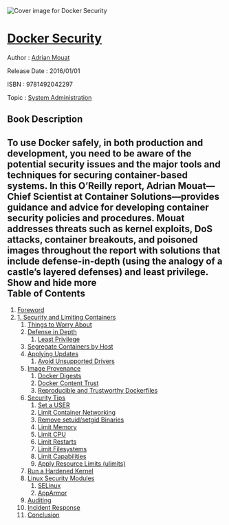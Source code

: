 ![Cover image for Docker Security](https://imgdetail.ebookreading.net/cover/cover/system_admin/EB9781492042297.jpg)

[Docker Security](https://ebookreading.net/view/book/Docker+Security-EB9781492042297_1.html "Docker Security")
====================================================================================================================

Author : [Adrian Mouat](https://ebookreading.net/search/author/Adrian+Mouat)

Release Date : 2016/01/01

ISBN : 9781492042297

Topic : [System Administration](https://ebookreading.net/search/category/system-administration)

Book Description
-----------------

 To use Docker safely, in both production and development, you need to be aware of the potential security issues and the major tools and techniques for securing container-based systems. In this O’Reilly report, Adrian Mouat—Chief Scientist at Container Solutions—provides guidance and advice for developing container security policies and procedures.
Mouat addresses threats such as kernel exploits, DoS attacks, container breakouts, and poisoned images throughout the report with solutions that include defense-in-depth (using the analogy of a castle’s layered defenses) and least privilege.
        Show and hide more                
Table of Contents
-----------------

1. [Foreword](https://ebookreading.net/view/book/Docker+Security-EB9781492042297_5.html#idm140210185633312)
1. [1. Security and Limiting Containers](https://ebookreading.net/view/book/Docker+Security-EB9781492042297_6.html#security)
    1. [Things to Worry About](https://ebookreading.net/view/book/Docker+Security-EB9781492042297_6.html#idm140210185554128)
    1. [Defense in Depth](https://ebookreading.net/view/book/Docker+Security-EB9781492042297_6.html#idm140210185508672)
        1. [Least Privilege](https://ebookreading.net/view/book/Docker+Security-EB9781492042297_6.html#idm140210185723648)
    1. [Segregate Containers by Host](https://ebookreading.net/view/book/Docker+Security-EB9781492042297_6.html#segregate)
    1. [Applying Updates](https://ebookreading.net/view/book/Docker+Security-EB9781492042297_6.html#applying_updates)
        1. [Avoid Unsupported Drivers](https://ebookreading.net/view/book/Docker+Security-EB9781492042297_6.html#idm140210183973072)
    1. [Image Provenance](https://ebookreading.net/view/book/Docker+Security-EB9781492042297_6.html#security_provenance)
        1. [Docker Digests](https://ebookreading.net/view/book/Docker+Security-EB9781492042297_6.html#idm140210184338800)
        1. [Docker Content Trust](https://ebookreading.net/view/book/Docker+Security-EB9781492042297_6.html#idm140210185164160)
        1. [Reproducible and Trustworthy Dockerfiles](https://ebookreading.net/view/book/Docker+Security-EB9781492042297_6.html#idm140210185571472)
    1. [Security Tips](https://ebookreading.net/view/book/Docker+Security-EB9781492042297_6.html#idm140210182443520)
        1. [Set a USER](https://ebookreading.net/view/book/Docker+Security-EB9781492042297_6.html#set_a_user)
        1. [Limit Container Networking](https://ebookreading.net/view/book/Docker+Security-EB9781492042297_6.html#expose)
        1. [Remove setuid/setgid Binaries](https://ebookreading.net/view/book/Docker+Security-EB9781492042297_6.html#defang)
        1. [Limit Memory](https://ebookreading.net/view/book/Docker+Security-EB9781492042297_6.html#limit_memory)
        1. [Limit CPU](https://ebookreading.net/view/book/Docker+Security-EB9781492042297_6.html#limit_cpu)
        1. [Limit Restarts](https://ebookreading.net/view/book/Docker+Security-EB9781492042297_6.html#idm140210181991952)
        1. [Limit Filesystems](https://ebookreading.net/view/book/Docker+Security-EB9781492042297_6.html#limit_filesystems)
        1. [Limit Capabilities](https://ebookreading.net/view/book/Docker+Security-EB9781492042297_6.html#limit_capabilities)
        1. [Apply Resource Limits (ulimits)](https://ebookreading.net/view/book/Docker+Security-EB9781492042297_6.html#ulimits)
    1. [Run a Hardened Kernel](https://ebookreading.net/view/book/Docker+Security-EB9781492042297_6.html#idm140210182193056)
    1. [Linux Security Modules](https://ebookreading.net/view/book/Docker+Security-EB9781492042297_6.html#idm140210181919008)
        1. [SELinux](https://ebookreading.net/view/book/Docker+Security-EB9781492042297_6.html#selinux)
        1. [AppArmor](https://ebookreading.net/view/book/Docker+Security-EB9781492042297_6.html#apparmor)
    1. [Auditing](https://ebookreading.net/view/book/Docker+Security-EB9781492042297_6.html#idm140210181873952)
    1. [Incident Response](https://ebookreading.net/view/book/Docker+Security-EB9781492042297_6.html#idm140210181864416)
    1. [Conclusion](https://ebookreading.net/view/book/Docker+Security-EB9781492042297_6.html#idm140210181856320)
